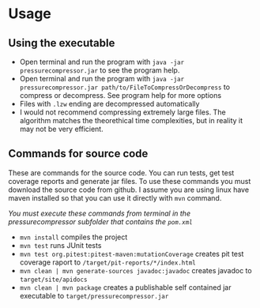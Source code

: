 # Usage

## Using the executable

- Open terminal and run the program with `java -jar pressurecompressor.jar` to see the program help.
- Open terminal and run the program with `java -jar pressurecompressor.jar path/to/FileToCompressOrDecompress` to compress or decompress. See program help for more options
- Files with `.lzw` ending are decompressed automatically
- I would not recommend compressing extremely large files. The algorithm matches the theorethical time complexities, but in reality it may not be very efficient.

## Commands for source code

These are commands for the source code. You can run tests, get test coverage reports and generate jar files.
To use these commands you must download the source code from github.
I assume you are using linux have maven installed so that you can use it directly with `mvn` command.

*You must execute these commands from terminal in the pressurecompressor subfolder that contains the `pom.xml`*

- `mvn install` compiles the project
- `mvn test` runs JUnit tests
- `mvn test org.pitest:pitest-maven:mutationCoverage` creates pit test coverage raport to `/target/pit-reports/*/index.html`
- `mvn clean | mvn generate-sources javadoc:javadoc` creates javadoc to `target/site/apidocs`
- `mvn clean | mvn package` creates a publishable self contained jar executable to `target/pressurecompressor.jar`
